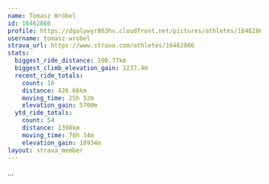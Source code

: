 ```yaml
---
name: Tomasz Wróbel
id: 16462866
profile: https://dgalywyr863hv.cloudfront.net/pictures/athletes/16462866/10169785/1/large.jpg
username: tomasz-wrobel
strava_url: https://www.strava.com/athletes/16462866
stats:
  biggest_ride_distance: 190.77km
  biggest_climb_elevation_gain: 1237.4m
  recent_ride_totals:
    count: 16
    distance: 426.66km
    moving_time: 25h 52m
    elevation_gain: 5700m
  ytd_ride_totals:
    count: 54
    distance: 1398km
    moving_time: 76h 34m
    elevation_gain: 18934m
layout: strava_member
--- 
```

...
